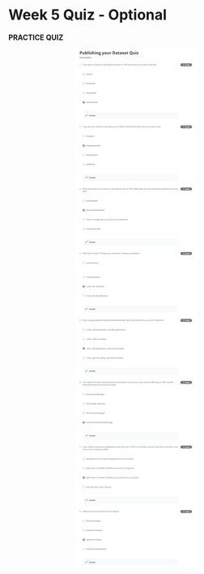 # Week 5 Quiz - Optional

**PRACTICE QUIZ**

<p align="center">
  <img src="../Assets/Week 5_Quizz.png" alt="Week 5 Quiz - Optional" />
</p>